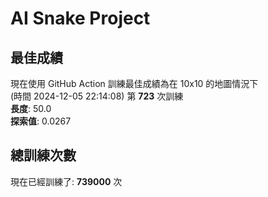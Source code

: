 
# AI Snake Project

## **最佳成績**


























































現在使用 GitHub Action 訓練最佳成績為在 10x10 的地圖情況下  
(時間 2024-12-05 22:14:08) 第 **723** 次訓練  
**長度**: 50.0  
**探索值**: 0.0267





















































































































## 總訓練次數
現在已經訓練了: **739000** 次
